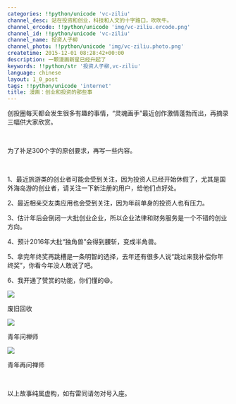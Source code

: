 ```yaml
---
categories: !!python/unicode 'vc-ziliu'
channel_desc: 站在投资和创业，科技和人文的十字路口，吹吹牛。
channel_ercode: !!python/unicode 'img/vc-ziliu.ercode.png'
channel_id: !!python/unicode 'vc-ziliu'
channel_name: 投资人子柳
channel_photo: !!python/unicode 'img/vc-ziliu.photo.png'
createtime: 2015-12-01 08:28:42+00:00
description: 一颗漫画新星已经升起了
keywords: !!python/str '投资人子柳,vc-ziliu'
language: chinese
layout: 1_0_post
tags: !!python/unicode 'internet'
title: 漫画：创业和投资的那些事
---
```

<div class="rich_media_content" id="js_content">
<p>
         创投圈每天都会发生很多有趣的事情，“灵魂画手”最近创作激情蓬勃而出，再摘录三幅供大家欣赏。
        </p>
<p>
<br/>
</p>
<p>
         为了补足300个字的原创要求，再写一些内容。
        </p>
<p>
<br/>
</p>
<p>
         1、最近旅游类的创业者可能会受到关注，因为投资人已经开始休假了，尤其是国外海岛游的创业者，请关注一下新注册的用户，给他们点好处。
        </p>
<p>
         2、最近相亲交友类应用也会受到关注，因为年前单身的投资人也有压力。
        </p>
<p>
         3、估计年后会倒闭一大批创业企业，所以企业法律和财务服务是一个不错的创业方向。
        </p>
<p>
         4、预计2016年大批“独角兽”会得到腰斩，变成半角兽。
        </p>
<p>
         5、拿完年终奖再跳槽是一条明智的选择，去年还有很多人说“跳过来我补偿你年终奖”，你看今年没人敢说了吧。
        </p>
<p>
         6、我开通了赞赏的功能，你们懂的😄。
        </p>
<p>
<img data-ratio="1.3327338129496402" data-s="300,640" data-src="" data-type="jpeg" data-w="" src="{{ '/img/5pjrn0aic1L3Inprv2eUlEYhULehVcKB1xuEhQciaiam95lpQlmib5wia4iamCR58y1Bj5e2paAnGl45Ox5f5P1HYNFg.jpeg' | prepend: site.img | replace: '//','/' }}" style=""/>
</p>
<p>
         废旧回收
        </p>
<p>
<img data-ratio="1.3327338129496402" data-s="300,640" data-src="" data-type="jpeg" data-w="" src="{{ '/img/5pjrn0aic1L3Inprv2eUlEYhULehVcKB1ibmoe2ZScGGsFwTdm7ibyyeNmea3qBiaWCleia8iclpuMp5Xy0HWibHOao3g.jpeg' | prepend: site.img | replace: '//','/' }}" style=""/>
</p>
<p>
         青年问禅师
        </p>
<p>
<img data-ratio="1.3327338129496402" data-s="300,640" data-src="" data-type="jpeg" data-w="" src="{{ '/img/5pjrn0aic1L3Inprv2eUlEYhULehVcKB1BjAtsVwDJrXdibzXgNq2CiaGoTPhiaZAUjUntfZUS3eUXbaGSKgJDu7dQ.jpeg' | prepend: site.img | replace: '//','/' }}" style=""/>
</p>
<p>
         青年再问禅师
        </p>
<p>
<br/>
</p>
<p>
         以上故事纯属虚构，如有雷同请勿对号入座。
        </p>
</div>